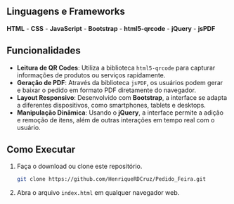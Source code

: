 ## Linguagens e Frameworks

**HTML** - **CSS** - **JavaScript** - **Bootstrap** - **html5-qrcode** - **jQuery** - **jsPDF**

## Funcionalidades

- **Leitura de QR Codes**: Utiliza a biblioteca `html5-qrcode` para capturar informações de produtos ou serviços rapidamente.
- **Geração de PDF**: Através da biblioteca `jsPDF`, os usuários podem gerar e baixar o pedido em formato PDF diretamente do navegador.
- **Layout Responsivo**: Desenvolvido com **Bootstrap**, a interface se adapta a diferentes dispositivos, como smartphones, tablets e desktops.
- **Manipulação Dinâmica**: Usando o **jQuery**, a interface permite a adição e remoção de itens, além de outras interações em tempo real com o usuário.


## Como Executar

1. Faça o download ou clone este repositório.
   ```bash
   git clone https://github.com/HenriqueRDCruz/Pedido_Feira.git
2. Abra o arquivo `index.html` em qualquer navegador web.
